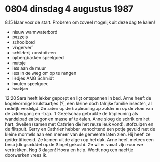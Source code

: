 # 0804 dinsdag 4 augustus 1987
8.15 klaar voor de start.
Proberen om zoveel mogelijk uit deze dag te halen!

- nieuw warmwaterbord
- puzzels
- schoolbord
- vingerverf
- schilderij kunstuitleen
- opbergbakken speelgoed
- mutsje
- iets aan de muur
- iets in de wieg om op te hangen
- liedjes AMG Schmidt
- houten speelgoed
- boekjes 

12:20 Sara heeft lekker gepoept en ligt ontspannen in bed. Anne heeft de kogelvormige krulstaartjes (?), een kleine doch talrijke familie insecten, al redelijk verdelgd. Ze zaten op de trapleuning op zolder en op de vloer van de zoldergang en -trap. 't Gezelschap gebruikte de trapleuning als wandelpad en begon en masse af te dalen. Anne sloeg de schrik om het hart, dweilen (samen met Cathrien die het reuze leuk vond), stofzuigen en de flitspuit. Gerry en Cathrien hebben vanochtend een potje gevuld met de kleine mormels aan een meneer van de gemeente laten zien. Hij heeft ze geïdentificeerd. Ze komen uit de algen op het dak. Anne heeft meteen een bestrijdingsmiddel op de Singel gekocht. Ze wil er vanaf zijn voor we vertrekken. Nog 3 dagen! Hoera en help. Wordt nog een nachtje doorwerken vrees ik.